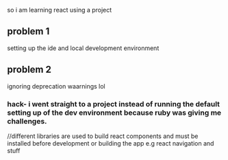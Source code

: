 so i am learning react using a project
## problem 1
setting up the ide and local development environment
## problem 2
ignoring deprecation waarnings lol
### hack- i went straight to a project instead of running the default setting up of the dev environment because ruby was giving me challenges.

//different libraries are used to build react components and must be installed before development or building the app
e.g react navigation and stuff